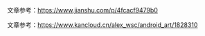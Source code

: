 

文章参考：https://www.jianshu.com/p/4fcacf9479b0

文章参考：https://www.kancloud.cn/alex_wsc/android_art/1828310